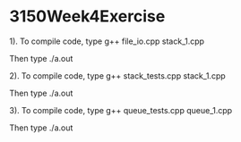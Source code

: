 # 3150Week4Exercise

1). To compile code, type g++ file_io.cpp stack_1.cpp

Then type ./a.out

2). To compile code, type g++ stack_tests.cpp stack_1.cpp

Then type ./a.out

3). To compile code, type g++ queue_tests.cpp queue_1.cpp

Then type ./a.out
